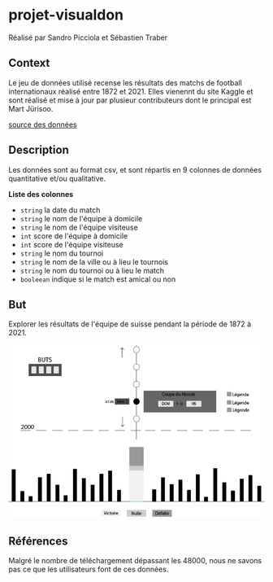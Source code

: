 # projet-visualdon

Réalisé par Sandro Picciola et Sébastien Traber

## Context

Le jeu de données utilisé recense les résultats des matchs de football internationaux réalisé entre 1872 et 2021. Elles vienennt du site Kaggle et sont réalisé et mise à jour par plusieur contributeurs dont le principal est Mart Jürisoo.

[source des données](https://www.kaggle.com/martj42/international-football-results-from-1872-to-2017?select=results.csv)

## Description

Les données sont au format csv, et sont répartis en 9 colonnes de données quantitative et/ou qualitative. 

__Liste des colonnes__

- `string` la date du match
- `string` le nom de l'équipe à domicile
- `string` le nom de l'équipe visiteuse
- `int` score de l'équipe à domicile
- `int` score de l'équipe visiteuse
- `string` le nom du tournoi
- `string` le nom de la ville ou à lieu le tournois
- `string` le nom du tournoi ou à lieu le match
- `booleean` indique si le match est amical ou non

## But

Explorer les résultats de l'équipe de suisse pendant la période de 1872 à 2021.

![wireframe](img/wireframe.jpg)


## Références

Malgré le nombre de téléchargement dépassant les 48000, nous ne savons pas ce que les utilisateurs font de ces données.
